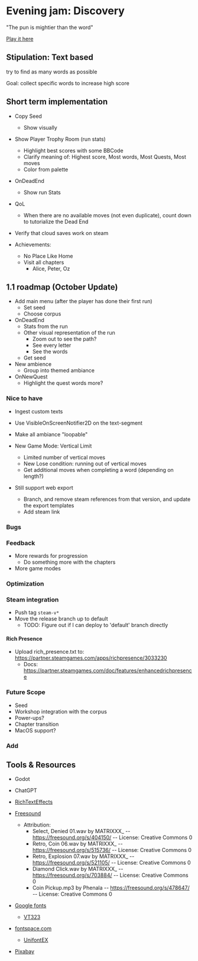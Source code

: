# Evening jam: Discovery

"The pun is mightier than the word"

[Play it here](https://thewarlock.itch.io/discovery)

## Stipulation: Text based

try to find as many words as possible

Goal: collect specific words to increase high score

## Short term implementation

- Copy Seed
  - Show visually

- Show Player Trophy Room (run stats)
  - Highlight best scores with some BBCode
  - Clarify meaning of: Highest score, Most words, Most Quests, Most moves
  - Color from palette

- OnDeadEnd
  - Show run Stats

- QoL
  - When there are no available moves (not even duplicate), count down to tutorialize the Dead End

- Verify that cloud saves work on steam

- Achievements:
  - No Place Like Home
  - Visit all chapters
    - Alice, Peter, Oz

## 1.1 roadmap (October Update)

- Add main menu (after the player has done their first run)
  - Set seed
  - Choose corpus
- OnDeadEnd
  - Stats from the run
  - Other visual representation of the run
    - Zoom out to see the path?
    - See every letter
    - See the words
  - Get seed
- New ambience
  - Group into themed ambiance
- OnNewQuest
  - Highlight the quest words more?

### Nice to have

- Ingest custom texts
- Use VisibleOnScreenNotifier2D on the text-segment
- Make all ambiance "loopable"
- New Game Mode: Vertical Limit
  - Limited number of vertical moves
  - New Lose condition: running out of vertical moves
  - Get additional moves when completing a word (depending on length?)

- Still support web export
  - Branch, and remove steam references from that version, and update the export templates
  - Add steam link

### Bugs

### Feedback

- More rewards for progression
  - Do something more with the chapters
- More game modes

### Optimization

### Steam integration

- Push tag `steam-v*`
- Move the release branch up to default
  - TODO: Figure out if I can deploy to 'default' branch directly

#### Rich Presence

- Upload rich_presence.txt to: https://partner.steamgames.com/apps/richpresence/3033230
  - Docs: https://partner.steamgames.com/doc/features/enhancedrichpresence

### Future Scope

- Seed
- Workshop integration with the corpus
- Power-ups?
- Chapter transition
- MacOS support?

### Add

## Tools & Resources

- Godot
- ChatGPT
- [RichTextEffects](https://github.com/teebarjunk/godot-text_effects)
- [Freesound](https://freesound.org/)
  - Attribution:
    - Select, Denied 01.wav by MATRIXXX_ -- https://freesound.org/s/404150/ -- License: Creative Commons 0
    - Retro, Coin 06.wav by MATRIXXX_ -- https://freesound.org/s/515736/ -- License: Creative Commons 0
    - Retro, Explosion 07.wav by MATRIXXX_ -- https://freesound.org/s/521105/ -- License: Creative Commons 0
    - Diamond Click.wav by MATRIXXX_ -- https://freesound.org/s/703884/ -- License: Creative Commons 0
    - Coin Pickup.mp3 by Phenala -- https://freesound.org/s/478647/ -- License: Creative Commons 0


- [Google fonts](https://fonts.google.com/)
  - [VT323](https://fonts.google.com/specimen/VT323)
- [fontspace.com](https://www.fontspace.com/)
  - [UnifontEX](https://www.fontspace.com/unifontex-font-f26370)
- [Pixabay](https://pixabay.com/)
